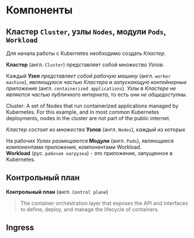 
# Компоненты

## Кластер `Cluster`, узлы `Nodes`, модули `Pods`, `Workload`
Для начала работы с Kubernetes необходимо создать *Кластер*.

**Кластер** (англ. `Cluster`) представляет собой *множество* *Узлов*.

Каждый **Узел** *представляет собой рабочую машину* (англ. `worker machine`), являющуюся *частью Кластера* и *запускающую контейнерные приложения* (англ. `containerized applications`). *Узлы* в *Кластере* *не являются частью публичного интернета*, то есть они *не общедоступны*.

Cluster: A set of Nodes that run containerized applications managed by Kubernetes. For this example, and in most common Kubernetes deployments, nodes in the cluster are not part of the public internet.

*Кластер* состоит из *множества* **Узлов** (англ. `Nodes`), *каждый* из которых 

На рабочих *Узлах размещаются* **Модули** (англ. `Pods`), являющиеся *компонентами приложения*, компонентами Workload.  
**Workload** (рус. `рабочая нагрузка`) - это приложение, запущенное в Kubernetes.

## Контрольный план

**Контрольный план** (англ. `Control plane`)
> The container orchestration layer that exposes the API and interfaces to define, deploy, and manage the lifecycle of containers.




## Ingress
